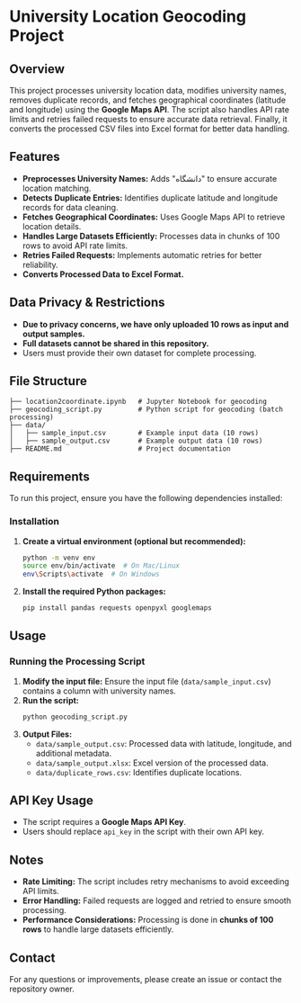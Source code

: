 # University Location Geocoding Project

## Overview
This project processes university location data, modifies university names, removes duplicate records, and fetches geographical coordinates (latitude and longitude) using the **Google Maps API**. The script also handles API rate limits and retries failed requests to ensure accurate data retrieval. Finally, it converts the processed CSV files into Excel format for better data handling.

## Features
- **Preprocesses University Names:** Adds "دانشگاه" to ensure accurate location matching.
- **Detects Duplicate Entries:** Identifies duplicate latitude and longitude records for data cleaning.
- **Fetches Geographical Coordinates:** Uses Google Maps API to retrieve location details.
- **Handles Large Datasets Efficiently:** Processes data in chunks of 100 rows to avoid API rate limits.
- **Retries Failed Requests:** Implements automatic retries for better reliability.
- **Converts Processed Data to Excel Format.**

## Data Privacy & Restrictions
- **Due to privacy concerns, we have only uploaded 10 rows as input and output samples.**
- **Full datasets cannot be shared in this repository.**
- Users must provide their own dataset for complete processing.

## File Structure
```
├── location2coordinate.ipynb   # Jupyter Notebook for geocoding
├── geocoding_script.py         # Python script for geocoding (batch processing)
├── data/
│   ├── sample_input.csv        # Example input data (10 rows)
│   ├── sample_output.csv       # Example output data (10 rows)
├── README.md                   # Project documentation
```

## Requirements
To run this project, ensure you have the following dependencies installed:

### Installation
1. **Create a virtual environment (optional but recommended):**
   ```bash
   python -m venv env
   source env/bin/activate  # On Mac/Linux
   env\Scripts\activate  # On Windows
   ```
2. **Install the required Python packages:**
   ```bash
   pip install pandas requests openpyxl googlemaps
   ```

## Usage
### Running the Processing Script
1. **Modify the input file:** Ensure the input file (`data/sample_input.csv`) contains a column with university names.
2. **Run the script:**
   ```bash
   python geocoding_script.py
   ```
3. **Output Files:**
   - `data/sample_output.csv`: Processed data with latitude, longitude, and additional metadata.
   - `data/sample_output.xlsx`: Excel version of the processed data.
   - `data/duplicate_rows.csv`: Identifies duplicate locations.

## API Key Usage
- The script requires a **Google Maps API Key**.
- Users should replace `api_key` in the script with their own API key.

## Notes
- **Rate Limiting:** The script includes retry mechanisms to avoid exceeding API limits.
- **Error Handling:** Failed requests are logged and retried to ensure smooth processing.
- **Performance Considerations:** Processing is done in **chunks of 100 rows** to handle large datasets efficiently.

## Contact
For any questions or improvements, please create an issue or contact the repository owner.

